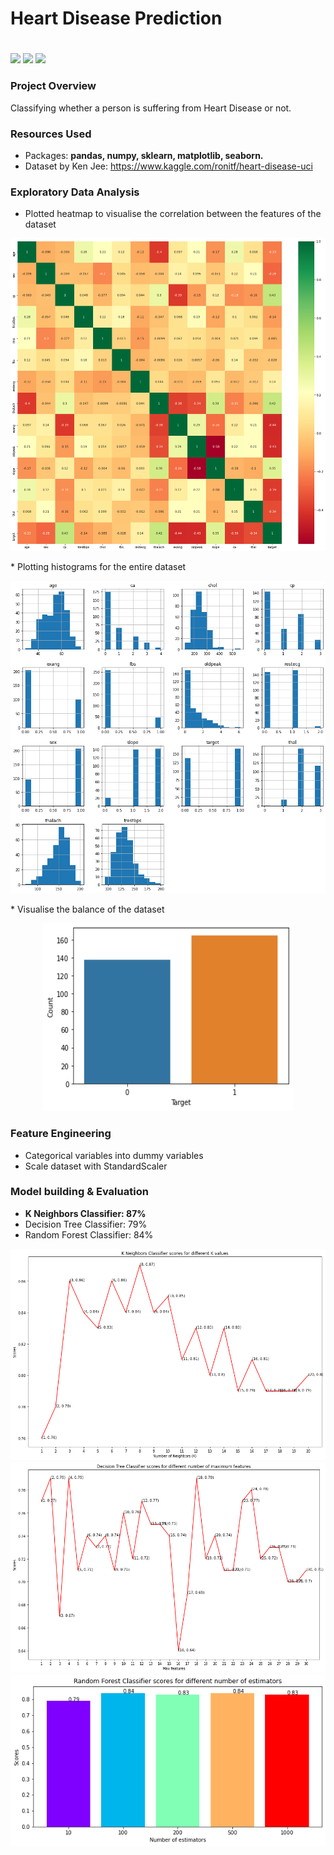 # Heart Disease Prediction <h1> 
![](https://img.shields.io/badge/Dataset-Kaggle-blue) ![](https://img.shields.io/badge/Python-3.6-red) ![](https://img.shields.io/badge/Library-sklearn-orange)
  
### Project Overview
Classifying whether a person is suffering from Heart Disease or not.

### Resources Used

* Packages: **pandas, numpy, sklearn, matplotlib, seaborn.**
* Dataset by Ken Jee: https://www.kaggle.com/ronitf/heart-disease-uci

### Exploratory Data Analysis 
* Plotted heatmap to visualise the correlation between the features of the dataset
<p align="center">
<img src="https://github.com/ElenaElenoglou/Machine-Learning/blob/master/Heart%20Disease%20Prediction/readme_resources/heatmap.png" width="800" height="500" />
</p>
* Plotting histograms for the entire dataset
<p align="center">
<img src="https://github.com/ElenaElenoglou/Machine-Learning/blob/master/Heart%20Disease%20Prediction/readme_resources/histogram.png" width="800" height="500" />  
</p>
* Visualise the balance of the dataset
<p align="center">
<img src="https://github.com/ElenaElenoglou/Machine-Learning/blob/master/Heart%20Disease%20Prediction/readme_resources/dataset_balance.png" width="400" height="300" />  
</p>



### Feature Engineering

* Categorical variables into dummy variables
* Scale dataset with StandardScaler

### Model building & Evaluation
* **K Neighbors Classifier: 87%**
* Decision Tree Classifier: 79%
* Random Forest Classifier: 84%

![](readme_resources/K_Neighbors.png) 
![](readme_resources/Decision_Tree.png) 
![](readme_resources/Random_Forest.png)
